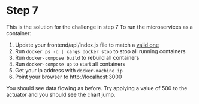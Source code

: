 # Step 7

This is the solution for the challenge in step 7
To run the microservices as a container:

1. Update your frontend/api/index.js file to match a [valid one][]
2. Run `docker ps -q | xargs docker stop` to stop all running containers
3. Run `docker-compose build` to rebuild all containers
4. Run `docker-compose up` to start all containers
5. Get your ip address with `docker-machine ip`
6. Point your browser to http://localhost:3000

You should see data flowing as before. Try applying a value of 500 to the actuator and you should see the chart jump.

[valid one]: ./frontend/api/index.js
